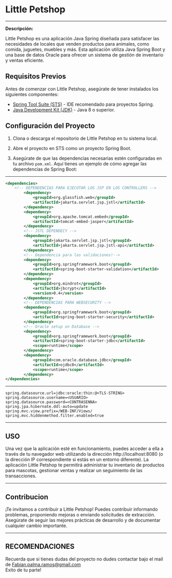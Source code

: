 # Little Petshop
<hr>

**Descripción:**

Little Petshop es una aplicación Java Spring diseñada para satisfacer las necesidades de locales que venden productos para animales, como comida, juguetes, muebles y más. Esta aplicación utiliza Java Spring Boot y una base de datos Oracle para ofrecer un sistema de gestión de inventario y ventas eficiente.

## Requisitos Previos

Antes de comenzar con Little Petshop, asegúrate de tener instalados los siguientes componentes:

- [Spring Tool Suite (STS)](https://spring.io/tools) - IDE recomendado para proyectos Spring.
- [Java Development Kit (JDK)](https://www.oracle.com/java/technologies/javase-downloads.html) - Java 8 o superior.

## Configuración del Proyecto

1. Clona o descarga el repositorio de Little Petshop en tu sistema local.

2. Abre el proyecto en STS como un proyecto Spring Boot.

3. Asegúrate de que las dependencias necesarias estén configuradas en tu archivo `pom.xml`. Aquí tienes un ejemplo de cómo agregar las dependencias de Spring Boot:

<hr>


```xml
<dependencies>
    <!-- DEPENDENCIAS PARA EJECUTAR LOS JSP EN LOS CONTROLLERS -->
		<dependency>
			<groupId>org.glassfish.web</groupId>
			<artifactId>jakarta.servlet.jsp.jstl</artifactId>
		</dependency>
		<dependency>
			<groupId>org.apache.tomcat.embed</groupId>
			<artifactId>tomcat-embed-jasper</artifactId>
		</dependency>
		<!-- JSTL DEPENDECY -->
		<dependency>
			<groupId>jakarta.servlet.jsp.jstl</groupId>
			<artifactId>jakarta.servlet.jsp.jstl-api</artifactId>
		</dependency>
		<!-- Dependencia para las validaciones!-->
		<dependency>
			<groupId>org.springframework.boot</groupId>
			<artifactId>spring-boot-starter-validation</artifactId>
		</dependency>
		<dependency>
			<groupId>org.mindrot</groupId>
			<artifactId>jbcrypt</artifactId>
			<version>0.4</version>
		</dependency>
		<!-- DEPENDENCIAS PARA WEBSECURITY -->
		<dependency>
			<groupId>org.springframework.boot</groupId>
			<artifactId>spring-boot-starter-security</artifactId>
		</dependency>
		<!-- Oracle setup on Database -->
		<dependency>
			<groupId>org.springframework.boot</groupId>
			<artifactId>spring-boot-starter-jdbc</artifactId>
			<scope>runtime</scope>
		</dependency>
		<dependency>
			<groupId>com.oracle.database.jdbc</groupId>
			<artifactId>ojdbc8</artifactId>
			<scope>runtime</scope>
		</dependency>
</dependencies>
```

<hr>

```properties
spring.datasource.url=jdbc:oracle:thin:@<TLS-STRING>
spring.datasource.username=<USUARIO>
spring.datasource.password=<CONTRASENNA>
spring.jpa.hibernate.ddl-auto=update
spring.mvc.view.prefix=/WEB-INF/Views/
spring.mvc.hiddenmethod.filter.enabled=true
```

<hr>

## USO
Una vez que la aplicación esté en funcionamiento, puedes acceder a ella a través de tu navegador web utilizando la dirección http://localhost:8080 (o la dirección IP correspondiente si estás en un entorno diferente). La aplicación Little Petshop te permitirá administrar tu inventario de productos para mascotas, gestionar ventas y realizar un seguimiento de las transacciones.

<hr>

## Contribucion
¡Te invitamos a contribuir a Little Petshop! Puedes contribuir informando problemas, proponiendo mejoras o enviando solicitudes de extracción. Asegúrate de seguir las mejores prácticas de desarrollo y de documentar cualquier cambio importante.

<hr>

## RECOMENDACIONES

Recuerda que si tienes dudas del proyecto no dudes contactar bajo el mail de <a href="mailto:Fabian.palma.ramos@gmail.com">Fabian.palma.ramos@gmail.com</a>
<BR>Exito de tu parte!
